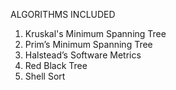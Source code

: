 ALGORITHMS INCLUDED

1. Kruskal's Minimum Spanning Tree
2. Prim’s Minimum Spanning Tree
3. Halstead’s Software Metrics
4. Red Black Tree
5. Shell Sort
